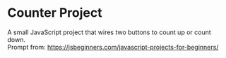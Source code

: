 # Counter Project
A small JavaScript project that wires two buttons to count up or count down. 
<br/>Prompt from: https://jsbeginners.com/javascript-projects-for-beginners/
